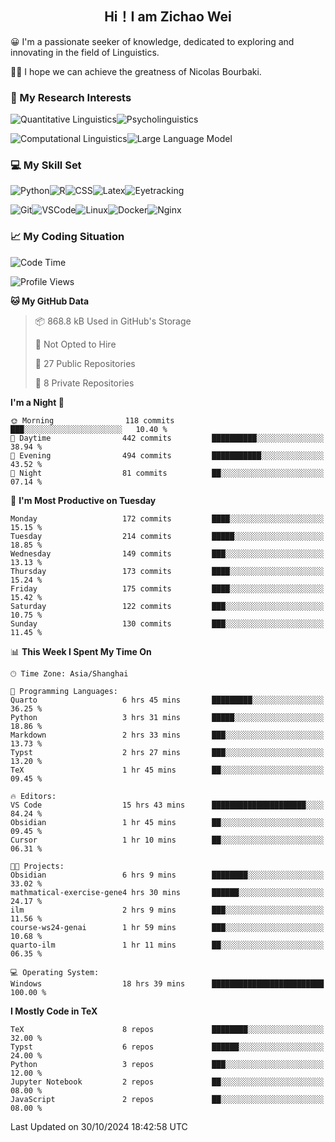 

## <div align="center">Hi！I am Zichao Wei</div>

😀 I'm a passionate seeker of knowledge, dedicated to exploring and innovating in the field of Linguistics.

🙋‍♂️ I hope we can achieve the greatness of Nicolas Bourbaki.

### 🔬 My Research Interests

![Quantitative Linguistics](https://img.shields.io/badge/Quantitative%20Linguistics-%230072CC.svg?&style=for-the-badge&logo=appveyor&logoColor=white)![Psycholinguistics](https://img.shields.io/badge/Psycholinguistics-%2301a3a1.svg?&style=for-the-badge&logo=AWS%20Amplify&logoColor=white)

![Computational Linguistics](https://img.shields.io/badge/Computational%20Linguistics-%231877F2.svg?&style=for-the-badge&logo=Markdown&logoColor=white)![Large Language Model](https://img.shields.io/badge/Large%20Language%20Model-%23F76300.svg?&style=for-the-badge&logo=Android&logoColor=white)

### 💻 My Skill Set

![Python](https://img.shields.io/badge/Python-%2314354C.svg?style=for-the-badge&logo=python&logoColor=white&color=2AB3E3)![R](https://img.shields.io/badge/-R-276DC3?style=for-the-badge&logo=r&logoColor=white)![CSS](https://img.shields.io/badge/-CSS-1572B6?style=for-the-badge&logo=css3&logoColor=white)![Latex](https://img.shields.io/badge/-Latex-008080?style=for-the-badge&logo=latex&logoColor=white)![Eyetracking](https://img.shields.io/badge/Eyetracking-%230078D6?style=for-the-badge&logo=SearXNG&logoColor=#3050FF)

![Git](https://img.shields.io/badge/-Git-F05032?style=for-the-badge&logo=git&logoColor=white)![VSCode](https://img.shields.io/badge/-VSCode-007ACC?style=for-the-badge&logo=visual-studio-code&logoColor=white)![Linux](https://img.shields.io/badge/-Linux-FCC624?style=for-the-badge&logo=linux&logoColor=black)![Docker](https://img.shields.io/badge/-Docker-2496ED?style=for-the-badge&logo=docker&logoColor=white)![Nginx](https://img.shields.io/badge/-Nginx-009639?style=for-the-badge&logo=nginx&logoColor=white)

### 📈 My Coding Situation

<!--START_SECTION:waka-->
![Code Time](http://img.shields.io/badge/Code%20Time-303%20hrs%2050%20mins-blue)

![Profile Views](http://img.shields.io/badge/Profile%20Views-1-blue)

**🐱 My GitHub Data** 

> 📦 868.8 kB Used in GitHub's Storage 
 > 
> 🚫 Not Opted to Hire
 > 
> 📜 27 Public Repositories 
 > 
> 🔑 8 Private Repositories 
 > 
**I'm a Night 🦉** 

```text
🌞 Morning                118 commits         ███░░░░░░░░░░░░░░░░░░░░░░   10.40 % 
🌆 Daytime                442 commits         ██████████░░░░░░░░░░░░░░░   38.94 % 
🌃 Evening                494 commits         ███████████░░░░░░░░░░░░░░   43.52 % 
🌙 Night                  81 commits          ██░░░░░░░░░░░░░░░░░░░░░░░   07.14 % 
```
📅 **I'm Most Productive on Tuesday** 

```text
Monday                   172 commits         ████░░░░░░░░░░░░░░░░░░░░░   15.15 % 
Tuesday                  214 commits         █████░░░░░░░░░░░░░░░░░░░░   18.85 % 
Wednesday                149 commits         ███░░░░░░░░░░░░░░░░░░░░░░   13.13 % 
Thursday                 173 commits         ████░░░░░░░░░░░░░░░░░░░░░   15.24 % 
Friday                   175 commits         ████░░░░░░░░░░░░░░░░░░░░░   15.42 % 
Saturday                 122 commits         ███░░░░░░░░░░░░░░░░░░░░░░   10.75 % 
Sunday                   130 commits         ███░░░░░░░░░░░░░░░░░░░░░░   11.45 % 
```


📊 **This Week I Spent My Time On** 

```text
🕑︎ Time Zone: Asia/Shanghai

💬 Programming Languages: 
Quarto                   6 hrs 45 mins       █████████░░░░░░░░░░░░░░░░   36.25 % 
Python                   3 hrs 31 mins       █████░░░░░░░░░░░░░░░░░░░░   18.86 % 
Markdown                 2 hrs 33 mins       ███░░░░░░░░░░░░░░░░░░░░░░   13.73 % 
Typst                    2 hrs 27 mins       ███░░░░░░░░░░░░░░░░░░░░░░   13.20 % 
TeX                      1 hr 45 mins        ██░░░░░░░░░░░░░░░░░░░░░░░   09.45 % 

🔥 Editors: 
VS Code                  15 hrs 43 mins      █████████████████████░░░░   84.24 % 
Obsidian                 1 hr 45 mins        ██░░░░░░░░░░░░░░░░░░░░░░░   09.45 % 
Cursor                   1 hr 10 mins        ██░░░░░░░░░░░░░░░░░░░░░░░   06.31 % 

🐱‍💻 Projects: 
Obsidian                 6 hrs 9 mins        ████████░░░░░░░░░░░░░░░░░   33.02 % 
mathmatical-exercise-gene4 hrs 30 mins       ██████░░░░░░░░░░░░░░░░░░░   24.17 % 
ilm                      2 hrs 9 mins        ███░░░░░░░░░░░░░░░░░░░░░░   11.56 % 
course-ws24-genai        1 hr 59 mins        ███░░░░░░░░░░░░░░░░░░░░░░   10.68 % 
quarto-ilm               1 hr 11 mins        ██░░░░░░░░░░░░░░░░░░░░░░░   06.35 % 

💻 Operating System: 
Windows                  18 hrs 39 mins      █████████████████████████   100.00 % 
```

**I Mostly Code in TeX** 

```text
TeX                      8 repos             ████████░░░░░░░░░░░░░░░░░   32.00 % 
Typst                    6 repos             ██████░░░░░░░░░░░░░░░░░░░   24.00 % 
Python                   3 repos             ███░░░░░░░░░░░░░░░░░░░░░░   12.00 % 
Jupyter Notebook         2 repos             ██░░░░░░░░░░░░░░░░░░░░░░░   08.00 % 
JavaScript               2 repos             ██░░░░░░░░░░░░░░░░░░░░░░░   08.00 % 
```




 Last Updated on 30/10/2024 18:42:58 UTC
<!--END_SECTION:waka-->
